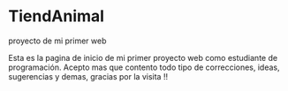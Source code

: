# TiendAnimal
proyecto de mi primer web

Esta es la pagina de inicio de mi primer proyecto web como estudiante de programación.
Acepto mas que contento todo tipo de correcciones, ideas, sugerencias y demas,
gracias por la visita !!

